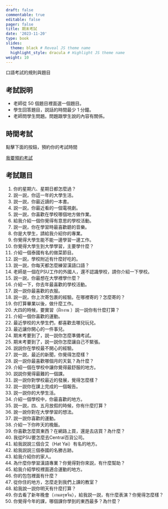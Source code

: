 ```yaml
---
draft: false
commentable: true
editable: false
pager: false
title: 期末考試
date: '2023-11-20'
type: book
slides:
  theme: black # Reveal JS theme name
  highlight_style: dracula # Highlight JS theme name
weight: 10
---
```


口語考試的規則與題目

<!--more-->

## 考試説明

- 老師從 50 個題目裡面選一個題目。
- 學生回答題目，説話的時間最少 1 分鐘。
- 老師問學生問題。問題跟學生說的內容有關係。

## 時間考試

點擊下面的按鈕，預約你的考試時間

<!-- Google Calendar Appointment Scheduling begin -->
<link href="https://calendar.google.com/calendar/scheduling-button-script.css" rel="stylesheet">
<script src="https://calendar.google.com/calendar/scheduling-button-script.js" async></script>
<script>
(function() {
  var target = document.currentScript;
  window.addEventListener('load', function() {
    calendar.schedulingButton.load({
      url: 'https://calendar.google.com/calendar/appointments/schedules/AcZssZ3VIhnBMrumrec1rUcuafhReFqg-Ug-dxJlYsgDxIMrU4xRCKIHEKp5X5ondj_9kpFwSxN8Z8bl?gv=true',
      color: '#ef525b',
      label: '我要預約時間',
      target,
    });
  });
})();
</script>
<!-- end Google Calendar Appointment Scheduling -->

<a href="https://calendar.app.google/8MVkrDNs2ju1Mrc89" target="_blank" class="btn btn-primary btn-lg">我要預約考試<i class="fa-solid fa-up-right-from-square mx-1"></i></a>

## 考試題目

1. 你的星期六、星期日都怎麼過？
1. 説一説，你這一年的大學生活。
1. 説一説，你最近讀的一本書。
1. 説一説，你最近看的一個電視劇。
1. 説一説，你喜歡在學校哪個地方做作業。
1. 給我介紹一個你覺得有意思的學校活動。
1. 説一説，你在學習時最喜歡聼的音樂。
1. 你是大學生，請給我介紹你的專業。
1. 你覺得大學生能不能一邊學習一邊工作。
1. 你覺得大學生到大學學習，主要學什麼？
1. 介紹一個泰國有名的做菜節目。
1. 説一説，學校附近有什麼好吃的。
1. 説一説，你每天都怎麼練習漢語口語？
1. 老師是一個在PSU工作的外國人，還不認識學校，請你介紹一下學校。
1. 説一説，你最想在大學裡學什麼？
1. 介紹一下，你去年最喜歡的學校活動。
1. 説一説你最喜歡的衣服。
1. 説一説，你上次寄包裹的經驗。在哪裡寄的？怎麼寄的？
1. 你打算畢業以後，做什麼工作。
1. 大四的時候，要實習（ฝึกงาน ）説一説你有什麼打算？
1. 介紹一個你喜歡的運動。
1. 最近學校的大學生們，都喜歡去哪兒玩兒。
1. 最近讓你開心的一件事兒。
1. 期末考要到了，説一説你怎麼準備考試。
1. 期末考要到了，説一説你怎麼讓自己不緊張。
1. 説説你在學校最不開心的經驗。
1. 説一説，最近的新聞，你覺得怎麼樣？
1. 説一説你最喜歡哪個月的天氣？為什麼？
1. 介紹一個在學校中讓你覺得最舒服的地方。
1. 説説你覺得最難的一個課。
1. 説一説你對學校最近的發展，覺得怎麼樣？
1. 説一説你在課上完成的一個報告。
1. 説一説你的大學生活。
1. 介紹一個學校中，你最喜歡的地方。
1. 説一説，四、五月放假的時候，你有什麼打算？
1. 說一說你對在大學學習的想法。
1. 説一説你喜歡的運動。
1. 介紹一下你昨天的晚飯。
1. 你喜歡怎麼買東西？在網路上買，還是去店買？為什麼？
1. 我從PSU要怎麼去Central百貨公司。
1. 給我説說三個合艾（Hat Yai）有名的地方。
1. 給我説説三個泰國的名勝古跡。
1. 給我介紹你的家人。
1. 為什麼你學習漢語專業？你覺得對你來説，有什麼幫助？
1. 給我介紹學校裡面適合運動的地方。
1. 你的包包裡面有什麼？
1. 從你住的地方，怎麼走到我們上課的教室？
1. 給我說一説你明天有什麼打算？
1. 你去看了新年晚會（งานตรุษจีน），給我説一説，有什麼表演？你覺得怎麼樣？
1. 你覺得今年的課，哪個課你學到的東西最多？為什麼？